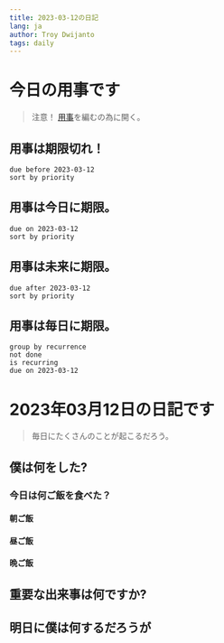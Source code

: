 ```yaml
---
title: 2023-03-12の日記
lang: ja
author: Troy Dwijanto
tags: daily
---
```

# 今日の用事です
> 注意！ [用事](用事.md)を編むの為に開く。
## 用事は期限切れ！
```tasks
due before 2023-03-12
sort by priority
```
## 用事は今日に期限。
```tasks
due on 2023-03-12
sort by priority
```
## 用事は未来に期限。
```tasks
due after 2023-03-12
sort by priority
```
## 用事は毎日に期限。
```tasks
group by recurrence
not done
is recurring
due on 2023-03-12
```
# 2023年03月12日の日記です
> 毎日にたくさんのことが起こるだろう。

## 僕は何をした?

### 今日は何ご飯を食べた？
#### 朝ご飯
#### 昼ご飯
#### 晩ご飯

## 重要な出来事は何ですか?

## 明日に僕は何するだろうが